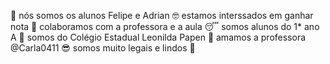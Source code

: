 👋 nós somos os alunos Felipe e Adrian
🤓 estamos interssados em ganhar nota
🤥 colaboramos com a professora e a aula
😴 somos alunos do 1* ano A
🙉 somos do Colégio Estadual Leonilda Papen
🥰 amamos a professora @Carla0411
😎 somos muito legais e lindos 🤙

